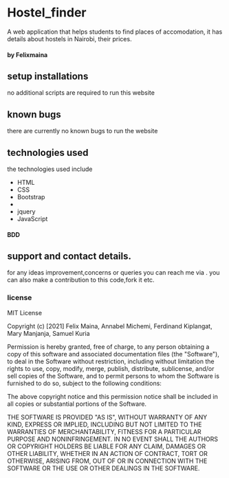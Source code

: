 # Hostel_finder
A web application that helps students to find places of accomodation, it has details about hostels in Nairobi, their  prices.
#### by Felixmaina

## setup installations
no additional scripts are required to run this website

## known bugs
there are currently no known bugs to run the website

## technologies used
the technologies used include
<ul> 
    <li> HTML</li>
    <li> CSS</li>
    <li>Bootstrap<li>
    <li>jquery</li>
    <li>JavaScript</li>
</ul>

#### BDD 
 
    
## support and contact details.
for any ideas improvement,concerns or queries you can reach me via  . you can also make a contribution to this code,fork it etc.

### license
MIT License

Copyright (c) [2021] Felix Maina, Annabel Michemi, Ferdinand Kiplangat, Mary Manjanja, Samuel Kuria

Permission is hereby granted, free of charge, to any person obtaining a copy
of this software and associated documentation files (the "Software"), to deal
in the Software without restriction, including without limitation the rights
to use, copy, modify, merge, publish, distribute, sublicense, and/or sell
copies of the Software, and to permit persons to whom the Software is
furnished to do so, subject to the following conditions:

The above copyright notice and this permission notice shall be included in all
copies or substantial portions of the Software.

THE SOFTWARE IS PROVIDED "AS IS", WITHOUT WARRANTY OF ANY KIND, EXPRESS OR
IMPLIED, INCLUDING BUT NOT LIMITED TO THE WARRANTIES OF MERCHANTABILITY,
FITNESS FOR A PARTICULAR PURPOSE AND NONINFRINGEMENT. IN NO EVENT SHALL THE
AUTHORS OR COPYRIGHT HOLDERS BE LIABLE FOR ANY CLAIM, DAMAGES OR OTHER
LIABILITY, WHETHER IN AN ACTION OF CONTRACT, TORT OR OTHERWISE, ARISING FROM,
OUT OF OR IN CONNECTION WITH THE SOFTWARE OR THE USE OR OTHER DEALINGS IN THE
SOFTWARE.
